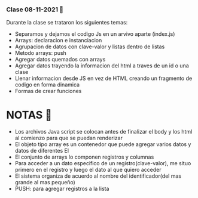 ### Clase 08-11-2021 🤡

Durante la clase se trataron los siguientes temas:

- Separamos y dejamos el codigo Js en un arvivo aparte (index.js)
- Arrays: declaracion e instanciacion
- Agrupacion de datos con clave-valor y listas dentro de listas
- Metodo arrays: push
- Agregar datos quemados con arrays
- Agregar datos trayendo la informacion del html a traves de un id o una clase
- Llenar informacion desde JS en vez de HTML creando un fragmento de codigo en forma dinamica
- Formas de crear funciones

# NOTAS  🤗

- Los archivos Java script se colocan antes de finalizar el body y los html al comienzo para que
   se puedan renderizar
- El objeto tipo array es un contenedor que puede agregar varios datos y datos de diferentes El 
- El conjunto de arrays lo componen registros y columnas
- Para acceder a un dato especifico de un registro(clave-valor), me situo primero en el registro y luego el dato al que quiero acceder
- El sistema organiza de acuerdo al nombre del identificador(del mas grande al mas pequeño)
- PUSH: para agregar registros a la lista